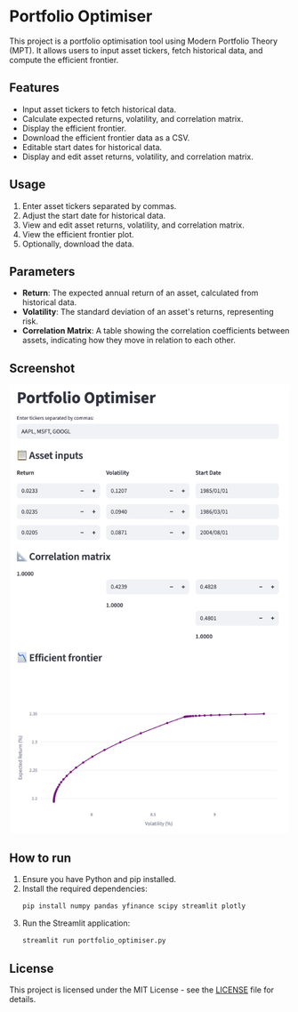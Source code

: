 # Portfolio Optimiser

This project is a portfolio optimisation tool using Modern Portfolio Theory (MPT). It allows users to input asset tickers, fetch historical data, and compute the efficient frontier.

## Features

- Input asset tickers to fetch historical data.
- Calculate expected returns, volatility, and correlation matrix.
- Display the efficient frontier.
- Download the efficient frontier data as a CSV.
- Editable start dates for historical data.
- Display and edit asset returns, volatility, and correlation matrix.

## Usage

1. Enter asset tickers separated by commas.
2. Adjust the start date for historical data.
3. View and edit asset returns, volatility, and correlation matrix.
4. View the efficient frontier plot.
5. Optionally, download the data.

## Parameters

- **Return**: The expected annual return of an asset, calculated from historical data.
- **Volatility**: The standard deviation of an asset's returns, representing risk.
- **Correlation Matrix**: A table showing the correlation coefficients between assets, indicating how they move in relation to each other.

## Screenshot

![](./Screenshot.png)

## How to run

1. Ensure you have Python and pip installed.
2. Install the required dependencies:
   ```bash
   pip install numpy pandas yfinance scipy streamlit plotly
   ```
3. Run the Streamlit application:
   ```bash
   streamlit run portfolio_optimiser.py
   ```

## License

This project is licensed under the MIT License - see the [LICENSE](LICENSE) file for details.
